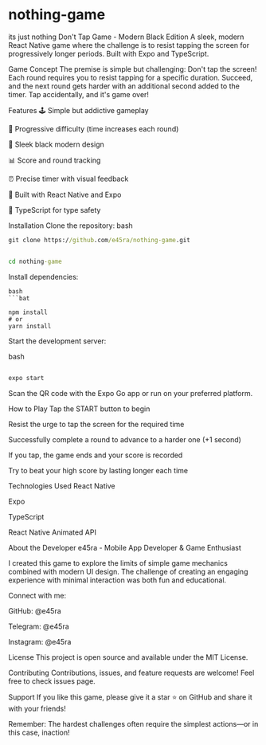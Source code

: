 # nothing-game
its just nothing
Don't Tap Game - Modern Black Edition
A sleek, modern React Native game where the challenge is to resist tapping the screen for progressively longer periods. Built with Expo and TypeScript.


Game Concept
The premise is simple but challenging: Don't tap the screen! Each round requires you to resist tapping for a specific duration. Succeed, and the next round gets harder with an additional second added to the timer. Tap accidentally, and it's game over!

Features
🕹️ Simple but addictive gameplay

🎯 Progressive difficulty (time increases each round)

🎨 Sleek black modern design

📊 Score and round tracking

⏰ Precise timer with visual feedback

📱 Built with React Native and Expo

💪 TypeScript for type safety

Installation
Clone the repository:
bash
```bat
git clone https://github.com/e45ra/nothing-game.git
```
```bat

cd nothing-game
```
Install dependencies:
```
bash
```bat

npm install
# or
yarn install
```
Start the development server:

bash
```bat

expo start
```
Scan the QR code with the Expo Go app or run on your preferred platform.

How to Play
Tap the START button to begin

Resist the urge to tap the screen for the required time

Successfully complete a round to advance to a harder one (+1 second)

If you tap, the game ends and your score is recorded

Try to beat your high score by lasting longer each time

Technologies Used
React Native

Expo

TypeScript

React Native Animated API

About the Developer
e45ra - Mobile App Developer & Game Enthusiast

I created this game to explore the limits of simple game mechanics combined with modern UI design. The challenge of creating an engaging experience with minimal interaction was both fun and educational.

Connect with me:

GitHub: @e45ra

Telegram: @e45ra

Instagram: @e45ra

License
This project is open source and available under the MIT License.

Contributing
Contributions, issues, and feature requests are welcome! Feel free to check issues page.

Support
If you like this game, please give it a star ⭐ on GitHub and share it with your friends!

Remember: The hardest challenges often require the simplest actions—or in this case, inaction!

